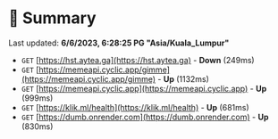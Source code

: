 # 📖 Summary
Last updated: **6/6/2023, 6:28:25 PG "Asia/Kuala_Lumpur"**

- `GET` [https://hst.aytea.ga](https://hst.aytea.ga) - **Down** (249ms)
- `GET` [https://memeapi.cyclic.app/gimme](https://memeapi.cyclic.app/gimme) - **Up** (1132ms)
- `GET` [https://memeapi.cyclic.app](https://memeapi.cyclic.app) - **Up** (999ms)
- `GET` [https://klik.ml/health](https://klik.ml/health) - **Up** (681ms)
- `GET` [https://dumb.onrender.com](https://dumb.onrender.com) - **Up** (830ms)
